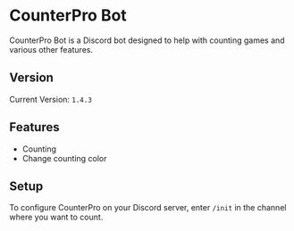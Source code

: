 # CounterPro Bot

CounterPro Bot is a Discord bot designed to help with counting games and various other features.

## Version

Current Version: `1.4.3`

## Features

- Counting 
- Change counting color

## Setup

To configure CounterPro on your Discord server, enter `/init` in the channel where you want to count.
